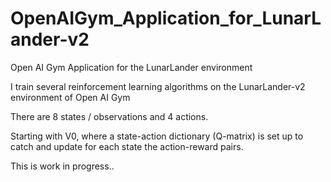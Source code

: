 # OpenAIGym_Application_for_LunarLander-v2
Open AI Gym Application for the LunarLander environment

I train several reinforcement learning algorithms on the LunarLander-v2 environment of Open AI Gym

There are 8 states / observations and 4 actions.

Starting with V0, where a state-action dictionary (Q-matrix) is set up to catch and update for each state the action-reward pairs.

This is work in progress..
